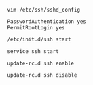 `vim /etc/ssh/sshd_config`

```
PasswordAuthentication yes
PermitRootLogin yes
```

`/etc/init.d/ssh start`

`service ssh start`

`update-rc.d ssh enable`

`update-rc.d ssh disable`

